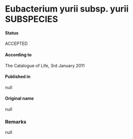 Eubacterium yurii subsp. yurii SUBSPECIES
=======

#### Status
ACCEPTED

#### According to
The Catalogue of Life, 3rd January 2011

#### Published in
null

#### Original name
null

### Remarks
null